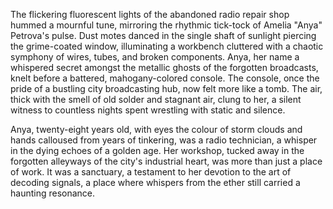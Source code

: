 The flickering fluorescent lights of the abandoned radio repair shop hummed a mournful tune, mirroring the rhythmic tick-tock of Amelia "Anya" Petrova's pulse.  Dust motes danced in the single shaft of sunlight piercing the grime-coated window, illuminating a workbench cluttered with a chaotic symphony of wires, tubes, and broken components.  Anya, her name a whispered secret amongst the metallic ghosts of the forgotten broadcasts, knelt before a battered, mahogany-colored console.  The console, once the pride of a bustling city broadcasting hub, now felt more like a tomb.  The air, thick with the smell of old solder and stagnant air, clung to her, a silent witness to countless nights spent wrestling with static and silence.

Anya, twenty-eight years old, with eyes the colour of storm clouds and hands calloused from years of tinkering, was a radio technician, a whisper in the dying echoes of a golden age.  Her workshop, tucked away in the forgotten alleyways of the city's industrial heart, was more than just a place of work. It was a sanctuary, a testament to her devotion to the art of decoding signals, a place where whispers from the ether still carried a haunting resonance.
